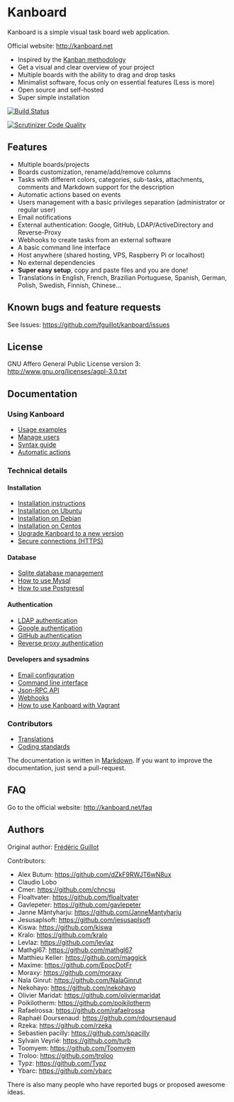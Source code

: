 Kanboard
========

Kanboard is a simple visual task board web application.

Official website: <http://kanboard.net>

- Inspired by the [Kanban methodology](http://en.wikipedia.org/wiki/Kanban)
- Get a visual and clear overview of your project
- Multiple boards with the ability to drag and drop tasks
- Minimalist software, focus only on essential features (Less is more)
- Open source and self-hosted
- Super simple installation

[![Build Status](https://travis-ci.org/fguillot/kanboard.svg)](https://travis-ci.org/fguillot/kanboard)

[![Scrutinizer Code Quality](https://scrutinizer-ci.com/g/fguillot/kanboard/badges/quality-score.png?s=2b6490781608657cc8c43d02285bfafb4f489528)](https://scrutinizer-ci.com/g/fguillot/kanboard/)

Features
--------

- Multiple boards/projects
- Boards customization, rename/add/remove columns
- Tasks with different colors, categories, sub-tasks, attachments, comments and Markdown support for the description
- Automatic actions based on events
- Users management with a basic privileges separation (administrator or regular user)
- Email notifications
- External authentication: Google, GitHub, LDAP/ActiveDirectory and Reverse-Proxy
- Webhooks to create tasks from an external software
- A basic command line interface
- Host anywhere (shared hosting, VPS, Raspberry Pi or localhost)
- No external dependencies
- **Super easy setup**, copy and paste files and you are done!
- Translations in English, French, Brazilian Portuguese, Spanish, German, Polish, Swedish, Finnish, Chinese...

Known bugs and feature requests
-------------------------------

See Issues: <https://github.com/fguillot/kanboard/issues>

License
-------

GNU Affero General Public License version 3: <http://www.gnu.org/licenses/agpl-3.0.txt>

Documentation
-------------

### Using Kanboard

- [Usage examples](docs/usage-examples.markdown)
- [Manage users](docs/manage-users.markdown)
- [Syntax guide](docs/syntax-guide.markdown)
- [Automatic actions](docs/automatic-actions.markdown)

### Technical details

#### Installation

- [Installation instructions](docs/installation.markdown)
- [Installation on Ubuntu](docs/ubuntu-installation.markdown)
- [Installation on Debian](docs/debian-installation.markdown)
- [Installation on Centos](docs/centos-installation.markdown)
- [Upgrade Kanboard to a new version](docs/update.markdown)
- [Secure connections (HTTPS)](docs/secure-connections.markdown)

#### Database

- [Sqlite database management](docs/sqlite-database.markdown)
- [How to use Mysql](docs/mysql-configuration.markdown)
- [How to use Postgresql](docs/postgresql-configuration.markdown)

#### Authentication

- [LDAP authentication](docs/ldap-authentication.markdown)
- [Google authentication](docs/google-authentication.markdown)
- [GitHub authentication](docs/github-authentication.markdown)
- [Reverse proxy authentication](docs/reverse-proxy-authentication.markdown)

#### Developers and sysadmins

- [Email configuration](docs/email-configuration.markdown)
- [Command line interface](docs/cli.markdown)
- [Json-RPC API](docs/api-json-rpc.markdown)
- [Webhooks](docs/webhooks.markdown)
- [How to use Kanboard with Vagrant](docs/vagrant.markdown)

### Contributors

- [Translations](docs/translations.markdown)
- [Coding standards](docs/coding-standards.markdown)

The documentation is written in [Markdown](http://en.wikipedia.org/wiki/Markdown).
If you want to improve the documentation, just send a pull-request.

FAQ
---

Go to the official website: <http://kanboard.net/faq>

Authors
-------

Original author: [Frédéric Guillot](http://fredericguillot.com/)

Contributors:

- Alex Butum: https://github.com/dZkF9RWJT6wN8ux
- Claudio Lobo
- Cmer: https://github.com/chncsu
- Floaltvater: https://github.com/floaltvater
- Gavlepeter: https://github.com/gavlepeter
- Janne Mäntyharju: https://github.com/JanneMantyharju
- Jesusaplsoft: https://github.com/jesusaplsoft
- Kiswa: https://github.com/kiswa
- Kralo: https://github.com/kralo
- Levlaz: https://github.com/levlaz
- Mathgl67: https://github.com/mathgl67
- Matthieu Keller: https://github.com/maggick
- Maxime: https://github.com/EpocDotFr
- Moraxy: https://github.com/moraxy
- Nala Ginrut: https://github.com/NalaGinrut
- Nekohayo: https://github.com/nekohayo
- Olivier Maridat: https://github.com/oliviermaridat
- Poikilotherm: https://github.com/poikilotherm
- Rafaelrossa: https://github.com/rafaelrossa
- Raphaël Doursenaud: https://github.com/rdoursenaud
- Rzeka: https://github.com/rzeka
- Sebastien pacilly: https://github.com/spacilly
- Sylvain Veyrié: https://github.com/turb
- Toomyem: https://github.com/Toomyem
- Troloo: https://github.com/troloo
- Typz: https://github.com/Typz
- Ybarc: https://github.com/ybarc

There is also many people who have reported bugs or proposed awesome ideas.
